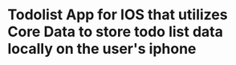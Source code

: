 <h1>Todolist App for IOS that utilizes Core Data to store todo list data locally on the user's iphone</h1>
